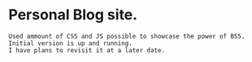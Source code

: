 # Personal Blog site.

    Used ammount of CSS and JS possible to showcase the power of BS5.
    Initial version is up and running.
    I have plans to revisit it at a later date.
